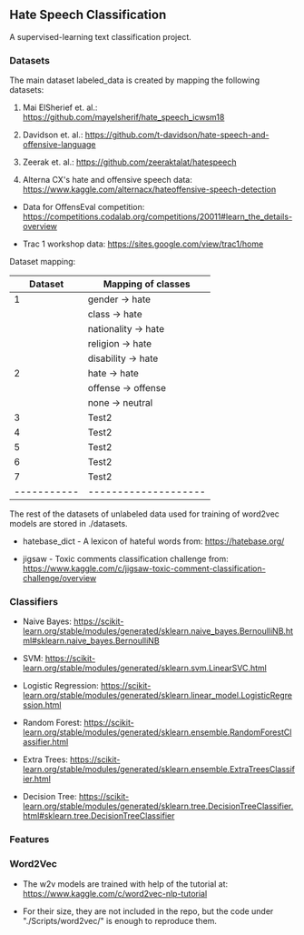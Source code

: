 ## Hate Speech Classification
A supervised-learning text classification project.

### Datasets

The main dataset labeled_data is created by mapping the following datasets:

 1. Mai ElSherief et. al.: https://github.com/mayelsherif/hate_speech_icwsm18

 2. Davidson et. al.: https://github.com/t-davidson/hate-speech-and-offensive-language

 3. Zeerak et. al.: https://github.com/zeeraktalat/hatespeech

 4. Alterna CX's hate and offensive speech data: https://www.kaggle.com/alternacx/hateoffensive-speech-detection 

 - Data for OffensEval competition: https://competitions.codalab.org/competitions/20011#learn_the_details-overview

 - Trac 1 workshop data: https://sites.google.com/view/trac1/home

Dataset mapping:

| Dataset    | Mapping of classes  | 
| -----------| ------------------- | 
| 1          |   gender -> hate    |
|	     |   class -> hate     |
|            | nationality -> hate |
|	     |  religion -> hate   |
|	     |  disability -> hate |
| 2          |    hate -> hate     |
|	     |  offense -> offense |
|            |	none -> neutral    |
| 3          | Test2               | 
| 4          | Test2               | 
| 5          | Test2               | 
| 6          | Test2               | 
| 7          | Test2               | 
| -----------| --------------------|

The rest of the datasets of unlabeled data used for training of word2vec models are stored in 
./datasets.

 - hatebase_dict - A lexicon of hateful words from: https://hatebase.org/

 - jigsaw - Toxic comments classification challenge from: https://www.kaggle.com/c/jigsaw-toxic-comment-classification-challenge/overview

### Classifiers

 - Naive Bayes: https://scikit-learn.org/stable/modules/generated/sklearn.naive_bayes.BernoulliNB.html#sklearn.naive_bayes.BernoulliNB
 
 - SVM: https://scikit-learn.org/stable/modules/generated/sklearn.svm.LinearSVC.html

 - Logistic Regression: https://scikit-learn.org/stable/modules/generated/sklearn.linear_model.LogisticRegression.html

 - Random Forest: https://scikit-learn.org/stable/modules/generated/sklearn.ensemble.RandomForestClassifier.html

 - Extra Trees: https://scikit-learn.org/stable/modules/generated/sklearn.ensemble.ExtraTreesClassifier.html

 - Decision Tree: https://scikit-learn.org/stable/modules/generated/sklearn.tree.DecisionTreeClassifier.html#sklearn.tree.DecisionTreeClassifier

### Features


### Word2Vec

 - The w2v models are trained with help of the tutorial at: https://www.kaggle.com/c/word2vec-nlp-tutorial
 
 - For their size, they are not included in the repo, but the code under "./Scripts/word2vec/" is enough to reproduce them.